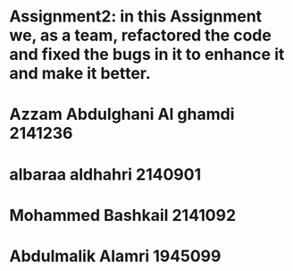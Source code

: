 # Assignment2: in this Assignment we, as a team, refactored the code and fixed the bugs in it to enhance it and make it better.

# Azzam Abdulghani Al ghamdi 2141236

# albaraa aldhahri 2140901

# Mohammed Bashkail 2141092

# Abdulmalik Alamri 1945099
